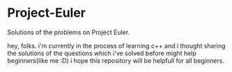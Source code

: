 # Project-Euler
Solutions of the problems on Project Euler.


hey, folks. i'm currently in the process of learning c++ and i thought sharing the solutions of the questions which i've solved before might help beginners(like me :D) i hope this repository will be helpfull for all beginners.
